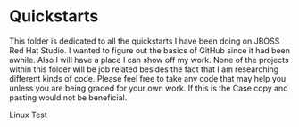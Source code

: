 # Quickstarts
This folder is dedicated to all the quickstarts I have been doing on JBOSS Red Hat Studio.  I wanted to figure out the basics of GitHub since it had been awhile. Also I will have a place I can show off my work. None of the projects within this folder will be job related besides the fact that I am researching different kinds of code. Please feel free to take any code that may help you unless you are being graded for your own work. If this is the Case copy and pasting would not be beneficial.

Linux Test
